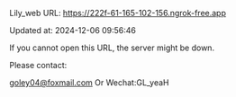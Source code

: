 Lily_web URL: https://222f-61-165-102-156.ngrok-free.app

Updated at: 2024-12-06 09:56:46

If you cannot open this URL, the server might be down.

Please contact: 

goley04@foxmail.com Or Wechat:GL_yeaH